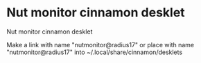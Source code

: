 # Nut monitor cinnamon desklet

Nut monitor cinnamon desklet

Make a link with name "nutmonitor@radius17" or place with name "nutmonitor@radius17" into ~/.local/share/cinnamon/desklets
